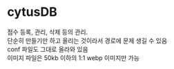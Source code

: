# cytusDB
점수 등록, 관리, 삭제 등의 관리.<br>
단순히 만들기만 하고 올리는 것이라서 경로에 문제 생길 수 있음<br>
conf 파일도 그대로 올라와 있음<br>
이미지 파일은 50kb 이하의 1:1 webp 이미지만 가능
